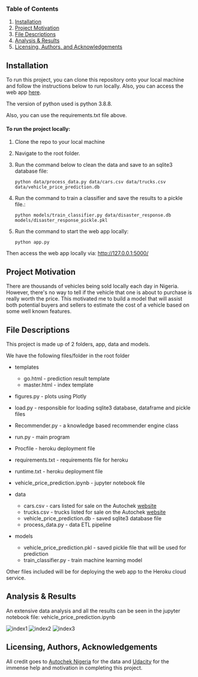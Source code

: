 ### Table of Contents

1. [Installation](#installation)
2. [Project Motivation](#motivation)
3. [File Descriptions](#files)
4. [Analysis & Results](#analysis&results)
5. [Licensing, Authors, and Acknowledgements](#licensing)

## Installation <a name="installation"></a>

To run this project, you can clone this repository onto your local machine and follow the instructions below to run locally. Also, you can access the web app [here](https://naija-vehicle-price-prediction.herokuapp.com/).

The version of python used is python 3.8.8. 

Also, you can use the requirements.txt file above.

#### To run the project locally:

1. Clone the repo to your local machine
2. Navigate to the root folder.
3. Run the command below to clean the data and save to an sqlite3 database file: 
   
   ```
   python data/process_data.py data/cars.csv data/trucks.csv data/vehicle_price_prediction.db 
   ```

4. Run the command to train a classifier and save the results to a pickle file.: 
   
   ```
   python models/train_classifier.py data/disaster_response.db models/disaster_response_pickle.pkl 
   ```

5. Run the command to start the web app locally:

    ```
    python app.py
    ```
Then access the web app locally via: http://127.0.0.1:5000/

## Project Motivation<a name="motivation"></a>

There are thousands of vehicles being sold locally each day in Nigeria. However, there's no way to tell if the vehicle that one is about to purchase is really worth the price. This motivated me to build a model that will assist both potential buyers and sellers to estimate the cost of a vehicle based on some well known features.  


## File Descriptions <a name="files"></a>

This project is made up of 2 folders, app, data and models.

We have the following files/folder in the root folder

* templates
    * go.html - prediction result template
    * master.html - index template
* figures.py - plots using Plotly
* load.py - responsible for loading sqlite3 database, dataframe and pickle files
* Recommender.py - a knowledge based recommender engine class
* run.py - main program
* Procfile - heroku deployment file
* requirements.txt - requirements file for heroku
* runtime.txt - heroku deployment file
* vehicle_price_prediction.ipynb - jupyter notebook file

* data
    * cars.csv - cars listed for sale on the Autochek [website](https://autochek.africa/ng)
    * trucks.csv - trucks listed for sale on the Autochek [website](https://autochek.africa/ng)
    * vehicle_price_prediction.db - saved sqlite3 database file
    * process_data.py - data ETL pipeline
    
* models
    * vehicle_price_prediction.pkl - saved pickle file that will be used for prediction
    * train_classifier.py - train machine learning model


Other files included will be for deploying the web app to the Heroku cloud service.

## Analysis & Results <a name="analysis&results"></a>

An extensive data analysis and all the results can be seen in the jupyter notebook file: vehicle_price_prediction.ipynb

![index1](https://user-images.githubusercontent.com/16907846/120944069-804cc200-c72a-11eb-8098-dc479d4bdc8b.JPG)
![index2](https://user-images.githubusercontent.com/16907846/120944075-8347b280-c72a-11eb-968e-e71b70681f3a.JPG)
![index3](https://user-images.githubusercontent.com/16907846/120944139-c99d1180-c72a-11eb-9044-00c2804d64dd.JPG)


## Licensing, Authors, Acknowledgements<a name="licensing"></a>

All credit goes to [Autochek Nigeria](https://autochek.africa/ng) for the data and [Udacity](https://www.udacity.com/) for the immense help and motivation in completing this project.
